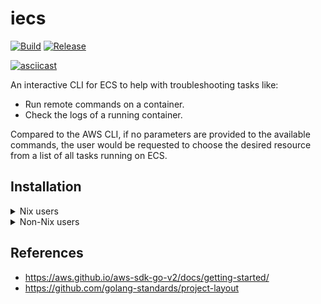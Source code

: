 # iecs

[![Build](https://github.com/sestrella/iecs/actions/workflows/build.yml/badge.svg)](https://github.com/sestrella/iecs/actions/workflows/build.yml)
[![Release](https://github.com/sestrella/iecs/actions/workflows/release.yml/badge.svg)](https://github.com/sestrella/iecs/actions/workflows/release.yml)

[![asciicast](https://asciinema.org/a/727015.svg?t=5)](https://asciinema.org/a/727015)

An interactive CLI for ECS to help with troubleshooting tasks like:

- Run remote commands on a container.
- Check the logs of a running container.

Compared to the AWS CLI, if no parameters are provided to the available
commands, the user would be requested to choose the desired resource from a
list of all tasks running on ECS.

## Installation

<details>
<summary>Nix users</summary>

The [templates](templates) directory contains a complete version of the code
snippets presented in this section. For a better user experience, setup
[sestrella](https://app.cachix.org/cache/sestrella) binary cache to download
pre-built binaries.

### devenv

Add the project input into the `devenv.yaml` file:

```yml
inputs:
  iecs:
    url: github:sestrella/iecs
    overlays:
      - default
```

To install the binary, add it to the `packages` section in the `devenv.nix`
file:

```nix
packages = [ pkgs.iecs ];
```

### flake

Add the project input into the `flake.nix` file:

```nix
inputs.iecs.url = "github:sestrella/iecs/nix_templates";
```

#### Using it as an overlay

Add the project overlay to `nixpkgs`:

```nix
pkgs = import nixpkgs {
  inherit system;
  overlays = [ iecs.overlays.default ];
};
```

Use the binary as derivation input for creating packages or shells:

```nix
buildInputs = [ pkgs.iecs ];
```

#### Using it as a package

Use the binary as derivation input for creating packages or shells:

```nix
buildInputs = [ iecs.packages.${system}.default ];
```

</details>

<details>
<summary>Non-Nix users</summary>

Clone the repository:

```
git clone https://github.com/sestrella/iecs.git
```

Download and [install](https://go.dev/dl/) the appropriate Go version. Check
the version constraint on the [go.mod](go.mod) to determine which version to
use.

Compile and generate the binary:

```
go build
```

Copy the binary to a directory in the `PATH`, like `~/.local/bin`:

```
cp iecs ~/.local/bin/iecs
```

> [!NOTE]
> Check that the path where the binary is copied exists in the `PATH`
> environment variable.

</details>

## References

- https://aws.github.io/aws-sdk-go-v2/docs/getting-started/
- https://github.com/golang-standards/project-layout
